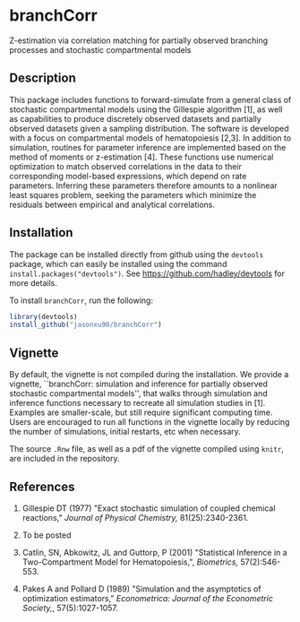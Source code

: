 branchCorr
=====

Z-estimation via correlation matching for partially observed branching processes and stochastic compartmental models

## Description
This package includes functions to forward-simulate from a general class of stochastic compartmental models using the Gillespie algorithm [1], as well as capabilities to produce discretely observed datasets and partially observed datasets given a sampling distribution. The software is developed with a focus on compartmental models of hematopoiesis [2,3]. In addition to simulation, routines for parameter inference are implemented based on the method of moments or z-estimation [4]. These functions use numerical optimization to match observed correlations in the data to their corresponding model-based expressions, which depend on rate parameters. Inferring these parameters therefore amounts to a nonlinear least squares problem, seeking the parameters which minimize the residuals between empirical and analytical correlations.  

## Installation
The package can be installed directly from github using the `devtools` package, which can easily be installed using the command `install.packages("devtools")`.
See https://github.com/hadley/devtools for more details.

To install `branchCorr`, run the following:
```r
library(devtools)
install_github("jasonxu90/branchCorr")
```

## Vignette
By default, the vignette is not compiled during the installation. We provide a vignette, ``branchCorr: simulation and inference for partially observed stochastic compartmental models'', that walks through simulation and inference functions necessary to recreate all simulation studies in [1]. Examples are smaller-scale, but still require significant computing time. Users are encouraged to run all functions in the vignette locally by reducing the number of simulations, initial restarts, etc when necessary. 

The source `.Rnw` file, as well as a pdf of the vignette compiled using `knitr`, are included in the repository.


## References
1.  Gillespie DT (1977) "Exact stochastic simulation of coupled chemical reactions," *Journal of Physical Chemistry,* 81(25):2340-2361.

2. To be posted 

3. Catlin, SN, Abkowitz, JL and Guttorp, P (2001) "Statistical Inference in a Two-Compartment Model for Hematopoiesis,", *Biometrics,* 57(2):546-553.

4. Pakes A and Pollard D (1989) "Simulation and the asymptotics of optimization estimators," *Econometrica: Journal of the Econometric Society,*, 57(5):1027-1057. 
